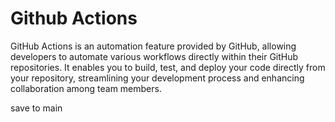# Github Actions

GitHub Actions is an automation feature provided by GitHub, allowing developers to automate various workflows directly within their GitHub repositories. It enables you to build, test, and deploy your code directly from your repository, streamlining your development process and enhancing collaboration among team members.

save to main
